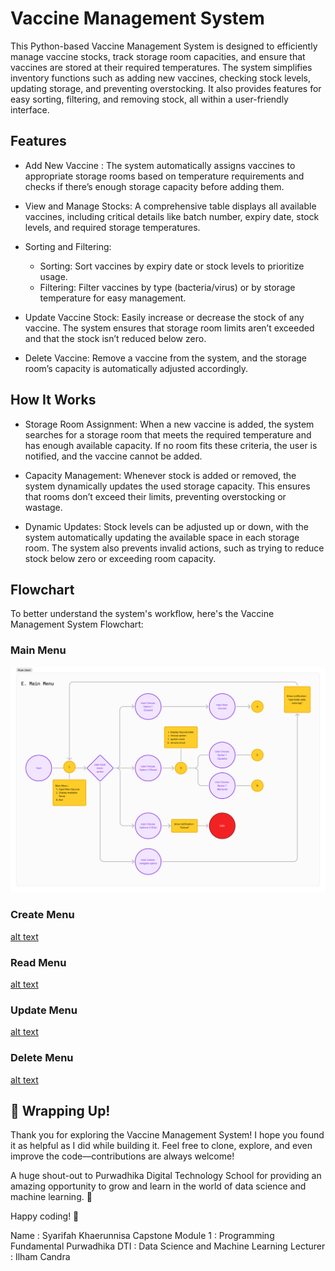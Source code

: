 # Vaccine Management System
This Python-based Vaccine Management System is designed to efficiently manage vaccine stocks, track storage room capacities, and ensure that vaccines are stored at their required temperatures. The system simplifies inventory functions such as adding new vaccines, checking stock levels, updating storage, and preventing overstocking. It also provides features for easy sorting, filtering, and removing stock, all within a user-friendly interface.

## Features
* Add New Vaccine : The system automatically assigns vaccines to appropriate storage rooms based on temperature requirements and checks if there’s enough storage capacity before adding them.

* View and Manage Stocks: A comprehensive table displays all available vaccines, including critical details like batch number, expiry date, stock levels, and required storage temperatures.

* Sorting and Filtering:
    * Sorting: Sort vaccines by expiry date or stock levels to prioritize usage.
    * Filtering: Filter vaccines by type (bacteria/virus) or by storage temperature for easy management.

* Update Vaccine Stock: Easily increase or decrease the stock of any vaccine. The system ensures that storage room limits aren’t exceeded and that the stock isn’t reduced below zero.

* Delete Vaccine: Remove a vaccine from the system, and the storage room’s capacity is automatically adjusted accordingly.

## How It Works
* Storage Room Assignment: When a new vaccine is added, the system searches for a storage room that meets the required temperature and has enough available capacity. If no room fits these criteria, the user is notified, and the vaccine cannot be added.

* Capacity Management: Whenever stock is added or removed, the system dynamically updates the used storage capacity. This ensures that rooms don’t exceed their limits, preventing overstocking or wastage.

* Dynamic Updates: Stock levels can be adjusted up or down, with the system automatically updating the available space in each storage room. The system also prevents invalid actions, such as trying to reduce stock below zero or exceeding room capacity.

## Flowchart
To better understand the system's workflow, here's the Vaccine Management System Flowchart:

### Main Menu
![image](main.jpg)

### Create Menu
[alt text](https://github.com/syarifaahk/Capstone-Module-1/blob/8e4a4bddcbcd7c26c67ffb7098273af5043f95b2/Flowchart%20Capstone%20Module_Create%20Menu.jpg)

### Read Menu
[alt text](https://github.com/syarifaahk/Capstone-Module-1/blob/8e4a4bddcbcd7c26c67ffb7098273af5043f95b2/Flowchart%20Capstone%20Module_Read%20Menu.jpg)

### Update Menu
[alt text](https://github.com/syarifaahk/Capstone-Module-1/blob/8e4a4bddcbcd7c26c67ffb7098273af5043f95b2/Flowchart%20Capstone%20Module_Update%20Menu.jpg)

### Delete Menu
[alt text](https://github.com/syarifaahk/Capstone-Module-1/blob/8e4a4bddcbcd7c26c67ffb7098273af5043f95b2/Flowchart%20Capstone%20Module_Delete%20Menu.jpg)


## 🎉 Wrapping Up!
Thank you for exploring the Vaccine Management System! I hope you found it as helpful as I did while building it. Feel free to clone, explore, and even improve the code—contributions are always welcome!

A huge shout-out to Purwadhika Digital Technology School for providing an amazing opportunity to grow and learn in the world of data science and machine learning. 🙌

Happy coding! 🚀


Name                : Syarifah Khaerunnisa
Capstone Module 1   : Programming Fundamental
Purwadhika DTI      : Data Science and Machine Learning
Lecturer            : Ilham Candra

